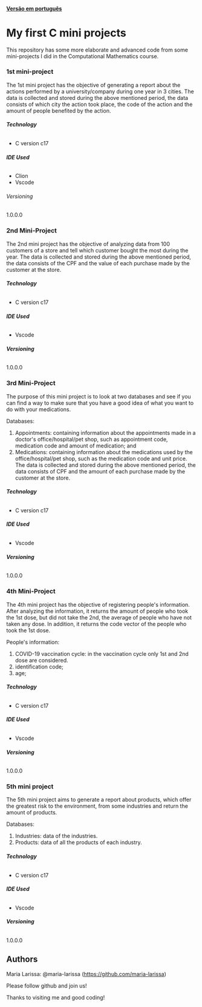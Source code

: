 #### [Versão em português](/README_portugues.md)

# My first C mini projects

This repository has some more elaborate and advanced code from some mini-projects I did in the Computational Mathematics course.

### 1st mini-project

The 1st mini project has the objective of generating a report about the actions performed by a university/company during one year in 3 cities. The data is collected and stored during the above mentioned period, the data consists of which city the action took place, the code of the action and the amount of people benefited by the action.

###### **Technology**

* C version c17

###### **IDE Used**

* Clion
* Vscode

###### Versioning

1.0.0.0



### 2nd Mini-Project

The 2nd mini project has the objective of analyzing data from 100 customers of a store and tell which customer bought the most during the year. The data is collected and stored during the above mentioned period, the data consists of the CPF and the value of each purchase made by the customer at the store.

###### **Technology**
 
* C version  c17

###### **IDE Used**
 
* Vscode
 
###### **Versioning**
 
1.0.0.0
  
 
 

### 3rd Mini-Project

The purpose of this mini project is to look at two databases and see if you can find a way to make sure that you have a good idea of what you want to do with your medications.

Databases:

 1) Appointments: containing information about the appointments made in a doctor's office/hospital/pet shop, such as appointment code, medication code and amount of medication; and
 2) Medications: containing information about the medications used by the office/hospital/pet shop, such as the medication code and unit price. The data is collected and stored during the above mentioned period, the data consists of CPF and the amount of each purchase made by the customer at the store.



###### **Technology**
 
* C version  c17

###### **IDE Used**
 
* Vscode
 
###### **Versioning**
 
1.0.0.0


### 4th Mini-Project

The 4th mini project has the objective of registering people's information. After analyzing the information, it returns the amount of people who took the 1st dose, but did not take the 2nd, the average of people who have not taken any dose. In addition, it returns the code vector of the people who took the 1st dose.

People's information:

 1) COVID-19 vaccination cycle: in the vaccination cycle only 1st and 2nd dose are considered.
 2) identification code;
 3) age;


###### **Technology**
 
* C version  c17

###### **IDE Used**
 
* Vscode
 
###### **Versioning**
 
1.0.0.0



### 5th mini project

The 5th mini project aims to generate a report about products, which offer the greatest risk to the environment, from some industries and return the amount of products.

Databases:

 1) Industries: data of the industries.
 2) Products: data of all the products of each industry.

###### **Technology**
 
* C version  c17

###### **IDE Used**
 
* Vscode
 
###### **Versioning**
 
1.0.0.0

## Authors

Maria Larissa: @maria-larissa (https://github.com/maria-larissa)

Please follow github and join us! 

Thanks to visiting me and good coding!
